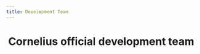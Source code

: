 ```yaml
---
title: Development Team
---
```


<script setup>
    import { VPTeamMembers } from 'vitepress/theme'
    const members = [
        {
            avatar: 'https://avatars.githubusercontent.com/u/83357673?v=4',
            name: 'Manuel Cabral',
            title: 'CEO & Development',
            links: [
                { icon: 'github', link: 'https://www.github.com/manucabral' },
            ]
        },
        {
            avatar: 'https://avatars.githubusercontent.com/u/101936353?v=4',
            name: 'Leo Araya',
            title: 'Development & Tester',
            orgLink: 'https://leoarayav.herokuapp.com',
            links: [
                { icon: 'github', link: 'https://www.github.com/leoarayav' }
            ],
        }
    ]
</script>

<div align="center">
    <h1>Cornelius official development team</h1>
    <VPTeamMembers size="small" :members="members"/>
</div>